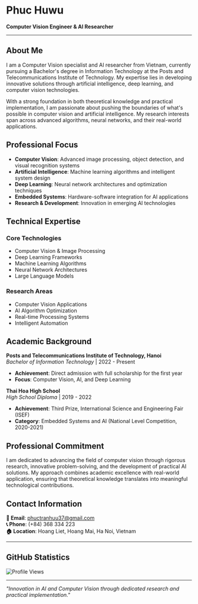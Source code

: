 # Phuc Huwu

**Computer Vision Engineer & AI Researcher**

---

## About Me

I am a Computer Vision specialist and AI researcher from Vietnam, currently pursuing a Bachelor's degree in Information Technology at the Posts and Telecommunications Institute of Technology. My expertise lies in developing innovative solutions through artificial intelligence, deep learning, and computer vision technologies.

With a strong foundation in both theoretical knowledge and practical implementation, I am passionate about pushing the boundaries of what's possible in computer vision and artificial intelligence. My research interests span across advanced algorithms, neural networks, and their real-world applications.

## Professional Focus

- **Computer Vision**: Advanced image processing, object detection, and visual recognition systems
- **Artificial Intelligence**: Machine learning algorithms and intelligent system design
- **Deep Learning**: Neural network architectures and optimization techniques
- **Embedded Systems**: Hardware-software integration for AI applications
- **Research & Development**: Innovation in emerging AI technologies

## Technical Expertise

### Core Technologies
- Computer Vision & Image Processing
- Deep Learning Frameworks
- Machine Learning Algorithms
- Neural Network Architectures
- Large Language Models

### Research Areas
- Computer Vision Applications
- AI Algorithm Optimization
- Real-time Processing Systems
- Intelligent Automation

## Academic Background

**Posts and Telecommunications Institute of Technology, Hanoi**  
*Bachelor of Information Technology* | 2022 - Present  
- **Achievement**: Direct admission with full scholarship for the first year
- **Focus**: Computer Vision, AI, and Deep Learning

**Thai Hoa High School**  
*High School Diploma* | 2019 - 2022  
- **Achievement**: Third Prize, International Science and Engineering Fair (ISEF)
- **Category**: Embedded Systems and AI (National Level Competition, 2020-2021)

## Professional Commitment

I am dedicated to advancing the field of computer vision through rigorous research, innovative problem-solving, and the development of practical AI solutions. My approach combines academic excellence with real-world application, ensuring that theoretical knowledge translates into meaningful technological contributions.

## Contact Information

**📧 Email**: [phuctranhuu37@gmail.com](mailto:phuctranhuu37@gmail.com)  
**📞 Phone**: (+84) 368 334 223  
**🏠 Location**: Hoang Liet, Hoang Mai, Ha Noi, Vietnam  

---

## GitHub Statistics

![Profile Views](https://komarev.com/ghpvc/?username=PhucHuwu&color=blue&style=flat-square)

---

*"Innovation in AI and Computer Vision through dedicated research and practical implementation."*
